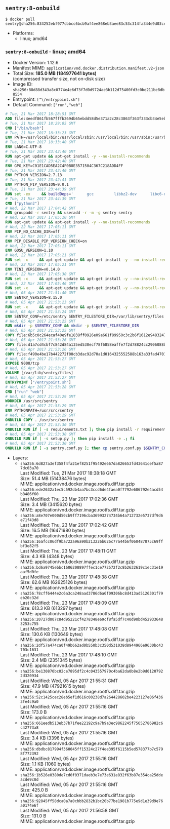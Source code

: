 ## `sentry:8-onbuild`

```console
$ docker pull sentry@sha256:834252ebf977cbbcc6bcb9af4ee868eb3aee83c53c314fa344e9d03ce0894f23
```

-	Platforms:
	-	linux; amd64

### `sentry:8-onbuild` - linux; amd64

-	Docker Version: 1.12.6
-	Manifest MIME: `application/vnd.docker.distribution.manifest.v2+json`
-	Total Size: **185.0 MB (184977641 bytes)**  
	(compressed transfer size, not on-disk size)
-	Image ID: `sha256:88d88d343a8c0774e4e6d73f7d0d9724ae3b112d75400fd3c0be211be8db8554`
-	Entrypoint: `["\/entrypoint.sh"]`
-	Default Command: `["run","web"]`

```dockerfile
# Tue, 21 Mar 2017 18:28:51 GMT
ADD file:4eedf861fb567fffb2694b65ebdd58d5e371a2c28c3863f363f333cb34e5eb7b in / 
# Tue, 21 Mar 2017 18:29:05 GMT
CMD ["/bin/bash"]
# Tue, 21 Mar 2017 18:33:23 GMT
ENV PATH=/usr/local/bin:/usr/local/sbin:/usr/local/bin:/usr/sbin:/usr/bin:/sbin:/bin
# Tue, 21 Mar 2017 18:33:40 GMT
ENV LANG=C.UTF-8
# Tue, 21 Mar 2017 23:42:40 GMT
RUN apt-get update && apt-get install -y --no-install-recommends 		ca-certificates 		libgdbm3 		libsqlite3-0 		libssl1.0.0 	&& rm -rf /var/lib/apt/lists/*
# Tue, 21 Mar 2017 23:42:40 GMT
ENV GPG_KEY=C01E1CAD5EA2C4F0B8E3571504C367C218ADD4FF
# Tue, 21 Mar 2017 23:42:40 GMT
ENV PYTHON_VERSION=2.7.13
# Tue, 21 Mar 2017 23:42:41 GMT
ENV PYTHON_PIP_VERSION=9.0.1
# Tue, 21 Mar 2017 23:44:39 GMT
RUN set -ex 	&& buildDeps=' 		gcc 		libbz2-dev 		libc6-dev 		libdb-dev 		libgdbm-dev 		libncurses-dev 		libreadline-dev 		libsqlite3-dev 		libssl-dev 		make 		tcl-dev 		tk-dev 		wget 		xz-utils 		zlib1g-dev 	' 	&& apt-get update && apt-get install -y $buildDeps --no-install-recommends && rm -rf /var/lib/apt/lists/* 		&& wget -O python.tar.xz "https://www.python.org/ftp/python/${PYTHON_VERSION%%[a-z]*}/Python-$PYTHON_VERSION.tar.xz" 	&& wget -O python.tar.xz.asc "https://www.python.org/ftp/python/${PYTHON_VERSION%%[a-z]*}/Python-$PYTHON_VERSION.tar.xz.asc" 	&& export GNUPGHOME="$(mktemp -d)" 	&& gpg --keyserver ha.pool.sks-keyservers.net --recv-keys "$GPG_KEY" 	&& gpg --batch --verify python.tar.xz.asc python.tar.xz 	&& rm -r "$GNUPGHOME" python.tar.xz.asc 	&& mkdir -p /usr/src/python 	&& tar -xJC /usr/src/python --strip-components=1 -f python.tar.xz 	&& rm python.tar.xz 		&& cd /usr/src/python 	&& ./configure 		--enable-shared 		--enable-unicode=ucs4 	&& make -j$(nproc) 	&& make install 	&& ldconfig 			&& wget -O /tmp/get-pip.py 'https://bootstrap.pypa.io/get-pip.py' 		&& python2 /tmp/get-pip.py "pip==$PYTHON_PIP_VERSION" 		&& rm /tmp/get-pip.py 	&& pip install --no-cache-dir --upgrade --force-reinstall "pip==$PYTHON_PIP_VERSION" 	&& [ "$(pip list |tac|tac| awk -F '[ ()]+' '$1 == "pip" { print $2; exit }')" = "$PYTHON_PIP_VERSION" ] 		&& find /usr/local -depth 		\( 			\( -type d -a -name test -o -name tests \) 			-o 			\( -type f -a -name '*.pyc' -o -name '*.pyo' \) 		\) -exec rm -rf '{}' + 	&& apt-get purge -y --auto-remove $buildDeps 	&& rm -rf /usr/src/python ~/.cache
# Tue, 21 Mar 2017 23:44:39 GMT
CMD ["python2"]
# Wed, 22 Mar 2017 17:04:42 GMT
RUN groupadd -r sentry && useradd -r -m -g sentry sentry
# Wed, 22 Mar 2017 17:05:10 GMT
RUN apt-get update && apt-get install -y --no-install-recommends         gcc         git         libffi-dev         libjpeg-dev         libpq-dev         libxml2-dev         libxslt-dev         libyaml-dev     && rm -rf /var/lib/apt/lists/*
# Wed, 22 Mar 2017 17:05:11 GMT
ENV PIP_NO_CACHE_DIR=off
# Wed, 22 Mar 2017 17:05:11 GMT
ENV PIP_DISABLE_PIP_VERSION_CHECK=on
# Wed, 22 Mar 2017 17:05:11 GMT
ENV GOSU_VERSION=1.10
# Wed, 22 Mar 2017 17:05:21 GMT
RUN set -x     && apt-get update && apt-get install -y --no-install-recommends wget && rm -rf /var/lib/apt/lists/*     && wget -O /usr/local/bin/gosu "https://github.com/tianon/gosu/releases/download/$GOSU_VERSION/gosu-$(dpkg --print-architecture)"     && wget -O /usr/local/bin/gosu.asc "https://github.com/tianon/gosu/releases/download/$GOSU_VERSION/gosu-$(dpkg --print-architecture).asc"     && export GNUPGHOME="$(mktemp -d)"     && gpg --keyserver ha.pool.sks-keyservers.net --recv-keys B42F6819007F00F88E364FD4036A9C25BF357DD4     && gpg --batch --verify /usr/local/bin/gosu.asc /usr/local/bin/gosu     && rm -r "$GNUPGHOME" /usr/local/bin/gosu.asc     && chmod +x /usr/local/bin/gosu     && gosu nobody true     && apt-get purge -y --auto-remove wget
# Wed, 22 Mar 2017 17:05:21 GMT
ENV TINI_VERSION=v0.14.0
# Wed, 22 Mar 2017 17:05:30 GMT
RUN set -x     && apt-get update && apt-get install -y --no-install-recommends wget && rm -rf /var/lib/apt/lists/*     && wget -O /usr/local/bin/tini "https://github.com/krallin/tini/releases/download/$TINI_VERSION/tini"     && wget -O /usr/local/bin/tini.asc "https://github.com/krallin/tini/releases/download/$TINI_VERSION/tini.asc"     && export GNUPGHOME="$(mktemp -d)"     && gpg --keyserver ha.pool.sks-keyservers.net --recv-keys 6380DC428747F6C393FEACA59A84159D7001A4E5     && gpg --batch --verify /usr/local/bin/tini.asc /usr/local/bin/tini     && rm -r "$GNUPGHOME" /usr/local/bin/tini.asc     && chmod +x /usr/local/bin/tini     && tini -h     && apt-get purge -y --auto-remove wget
# Wed, 22 Mar 2017 17:05:46 GMT
RUN set -x     && apt-get update && apt-get install -y --no-install-recommends make && rm -rf /var/lib/apt/lists/*     && pip install librabbitmq==1.6.1     && python -c 'import librabbitmq'     && apt-get purge -y --auto-remove make
# Wed, 05 Apr 2017 21:51:40 GMT
ENV SENTRY_VERSION=8.15.0
# Wed, 05 Apr 2017 21:53:23 GMT
RUN set -x     && apt-get update && apt-get install -y --no-install-recommends wget g++ && rm -rf /var/lib/apt/lists/*     && mkdir -p /usr/src/sentry     && wget -O /usr/src/sentry/sentry-${SENTRY_VERSION}-py27-none-any.whl "https://github.com/getsentry/sentry/releases/download/${SENTRY_VERSION}/sentry-${SENTRY_VERSION}-py27-none-any.whl"     && wget -O /usr/src/sentry/sentry-${SENTRY_VERSION}-py27-none-any.whl.asc "https://github.com/getsentry/sentry/releases/download/${SENTRY_VERSION}/sentry-${SENTRY_VERSION}-py27-none-any.whl.asc"     && wget -O /usr/src/sentry/sentry_plugins-${SENTRY_VERSION}-py2.py3-none-any.whl "https://github.com/getsentry/sentry/releases/download/${SENTRY_VERSION}/sentry_plugins-${SENTRY_VERSION}-py2.py3-none-any.whl"     && wget -O /usr/src/sentry/sentry_plugins-${SENTRY_VERSION}-py2.py3-none-any.whl.asc "https://github.com/getsentry/sentry/releases/download/${SENTRY_VERSION}/sentry_plugins-${SENTRY_VERSION}-py2.py3-none-any.whl.asc"     && export GNUPGHOME="$(mktemp -d)"     && gpg --keyserver ha.pool.sks-keyservers.net --recv-keys D8749766A66DD714236A932C3B2D400CE5BBCA60     && gpg --batch --verify /usr/src/sentry/sentry-${SENTRY_VERSION}-py27-none-any.whl.asc /usr/src/sentry/sentry-${SENTRY_VERSION}-py27-none-any.whl     && gpg --batch --verify /usr/src/sentry/sentry_plugins-${SENTRY_VERSION}-py2.py3-none-any.whl.asc /usr/src/sentry/sentry_plugins-${SENTRY_VERSION}-py2.py3-none-any.whl     && pip install         /usr/src/sentry/sentry-${SENTRY_VERSION}-py27-none-any.whl         /usr/src/sentry/sentry_plugins-${SENTRY_VERSION}-py2.py3-none-any.whl     && sentry --help     && sentry plugins list     && rm -r "$GNUPGHOME" /usr/src/sentry     && apt-get purge -y --auto-remove wget g++
# Wed, 05 Apr 2017 21:53:24 GMT
ENV SENTRY_CONF=/etc/sentry SENTRY_FILESTORE_DIR=/var/lib/sentry/files
# Wed, 05 Apr 2017 21:53:25 GMT
RUN mkdir -p $SENTRY_CONF && mkdir -p $SENTRY_FILESTORE_DIR
# Wed, 05 Apr 2017 21:53:25 GMT
COPY file:6b5c0c264ecaf40e9fe1838ff0926e09a661f89950c3c2b6f1612e948324733d in /etc/sentry/ 
# Wed, 05 Apr 2017 21:53:26 GMT
COPY file:d1a7cd4cbf7c842d84a135ed530ecf78f6858eaffe7f2d78824cc2906088bdd1 in /etc/sentry/ 
# Wed, 05 Apr 2017 21:53:26 GMT
COPY file:f490e4be17b442272f00cb3dac92d70a1d0164325552588b163a33fad4701f18 in /entrypoint.sh 
# Wed, 05 Apr 2017 21:53:27 GMT
EXPOSE 9000/tcp
# Wed, 05 Apr 2017 21:53:27 GMT
VOLUME [/var/lib/sentry/files]
# Wed, 05 Apr 2017 21:53:27 GMT
ENTRYPOINT ["/entrypoint.sh"]
# Wed, 05 Apr 2017 21:53:28 GMT
CMD ["run" "web"]
# Wed, 05 Apr 2017 21:53:29 GMT
WORKDIR /usr/src/sentry
# Wed, 05 Apr 2017 21:53:29 GMT
ENV PYTHONPATH=/usr/src/sentry
# Wed, 05 Apr 2017 21:53:29 GMT
ONBUILD COPY . /usr/src/sentry
# Wed, 05 Apr 2017 21:53:30 GMT
ONBUILD RUN if [ -s requirements.txt ]; then pip install -r requirements.txt; fi
# Wed, 05 Apr 2017 21:53:30 GMT
ONBUILD RUN if [ -s setup.py ]; then pip install -e .; fi
# Wed, 05 Apr 2017 21:53:30 GMT
ONBUILD RUN if [ -s sentry.conf.py ]; then cp sentry.conf.py $SENTRY_CONF/; fi 	&& if [ -s config.yml ]; then cp config.yml $SENTRY_CONF/; fi
```

-	Layers:
	-	`sha256:6d827a3ef358f4fa21ef8251f95492e667da826653fd43641cef5a877dc03a70`  
		Last Modified: Tue, 21 Mar 2017 18:38:18 GMT  
		Size: 51.4 MB (51438476 bytes)  
		MIME: application/vnd.docker.image.rootfs.diff.tar.gzip
	-	`sha256:ede2632a1ec5c592db4aa7bc3ccd6de4faea0f7792e686792e4acd54b8486f60`  
		Last Modified: Thu, 23 Mar 2017 17:02:36 GMT  
		Size: 3.4 MB (3415620 bytes)  
		MIME: application/vnd.docker.image.rootfs.diff.tar.gzip
	-	`sha256:a8e707e000d50cb9ff7196cba36993274734b64a712732e5737df9d6e71f43d8`  
		Last Modified: Thu, 23 Mar 2017 17:02:42 GMT  
		Size: 16.5 MB (16471980 bytes)  
		MIME: application/vnd.docker.image.rootfs.diff.tar.gzip
	-	`sha256:16afcc06df9ba722a96a90b213226b626c77a44b6f060487875c69ffbf3e82f5`  
		Last Modified: Thu, 23 Mar 2017 17:48:11 GMT  
		Size: 4.3 KB (4348 bytes)  
		MIME: application/vnd.docker.image.rootfs.diff.tar.gzip
	-	`sha256:bd6a9745ebbc1606208897ffec1ce772572f2c8b2632619c1ec31e19aaf5d0fe`  
		Last Modified: Thu, 23 Mar 2017 17:48:38 GMT  
		Size: 62.6 MB (62625126 bytes)  
		MIME: application/vnd.docker.image.rootfs.diff.tar.gzip
	-	`sha256:78cff6444e2c6a3ca248aad3786d6a6f09306bc8d413ad5126301f79eb20c32d`  
		Last Modified: Thu, 23 Mar 2017 17:48:09 GMT  
		Size: 613.3 KB (613297 bytes)  
		MIME: application/vnd.docker.image.rootfs.diff.tar.gzip
	-	`sha256:20727d007c84d95221cf4278348e69cf8fa5df7c40d90bd4529336483253c755`  
		Last Modified: Thu, 23 Mar 2017 17:48:08 GMT  
		Size: 130.6 KB (130649 bytes)  
		MIME: application/vnd.docker.image.rootfs.diff.tar.gzip
	-	`sha256:2df57a474ca0f49b662ad0b550b3c350d531038d8944966e9630bc43703c1631`  
		Last Modified: Thu, 23 Mar 2017 17:48:10 GMT  
		Size: 2.4 MB (2351345 bytes)  
		MIME: application/vnd.docker.image.rootfs.diff.tar.gzip
	-	`sha256:be130870bc02ce7895df2c4c043557970c4ba62da0b8e2b9d01207922d320934`  
		Last Modified: Wed, 05 Apr 2017 21:55:31 GMT  
		Size: 47.9 MB (47921615 bytes)  
		MIME: application/vnd.docker.image.rootfs.diff.tar.gzip
	-	`sha256:52c1425cec28eb5ef1d616c00238d7a264428602be4223127e06f4363fe4c9a0`  
		Last Modified: Wed, 05 Apr 2017 21:55:16 GMT  
		Size: 173.0 B  
		MIME: application/vnd.docker.image.rootfs.diff.tar.gzip
	-	`sha256:661eedb513eb37b71fee22192c9a7b9a3ec9862245f75652786982c6c42773a8`  
		Last Modified: Wed, 05 Apr 2017 21:55:16 GMT  
		Size: 3.4 KB (3396 bytes)  
		MIME: application/vnd.docker.image.rootfs.diff.tar.gzip
	-	`sha256:dbdbc817994f360045ff15324c27f4ee395f6115b5ed578377b7c5798f772392`  
		Last Modified: Wed, 05 Apr 2017 21:55:16 GMT  
		Size: 1.1 KB (1060 bytes)  
		MIME: application/vnd.docker.image.rootfs.diff.tar.gzip
	-	`sha256:1b526e0380de7cd0f0371daeb3e7e73e631e832f63b87e354ca25ddeacde9c8d`  
		Last Modified: Wed, 05 Apr 2017 21:55:16 GMT  
		Size: 425.0 B  
		MIME: application/vnd.docker.image.rootfs.diff.tar.gzip
	-	`sha256:92845ff58dca0a7a0cbbb2832b1bc20b77be1981b775e9d1e39d9e76a0174e6f`  
		Last Modified: Wed, 05 Apr 2017 21:56:58 GMT  
		Size: 131.0 B  
		MIME: application/vnd.docker.image.rootfs.diff.tar.gzip
